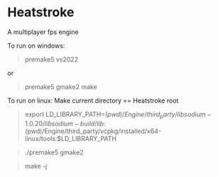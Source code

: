 # Heatstroke
A multiplayer fps engine

To run on windows:
> premake5 vs2022

or

> premake5 gmake2
make

To run on linux:
Make current directory == Heatstroke root
> export LD_LIBRARY_PATH=$(pwd)/Engine/third_party/libsodium-1.0.20/libsodium-build/lib:$(pwd)/Engine/third_party/vcpkg/installed/x64-linux/tools:$LD_LIBRARY_PATH

> ./premake5 gmake2

> make -j
